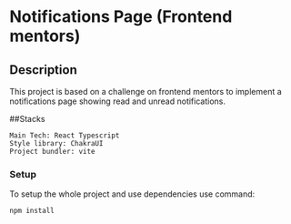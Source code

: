# Notifications Page (Frontend mentors)

## Description
This project is based on a challenge on frontend mentors to implement a notifications page showing read and unread notifications.

##Stacks
```
Main Tech: React Typescript
Style library: ChakraUI
Project bundler: vite
```

### Setup

To setup the whole project and use dependencies use command:
```
npm install
```
